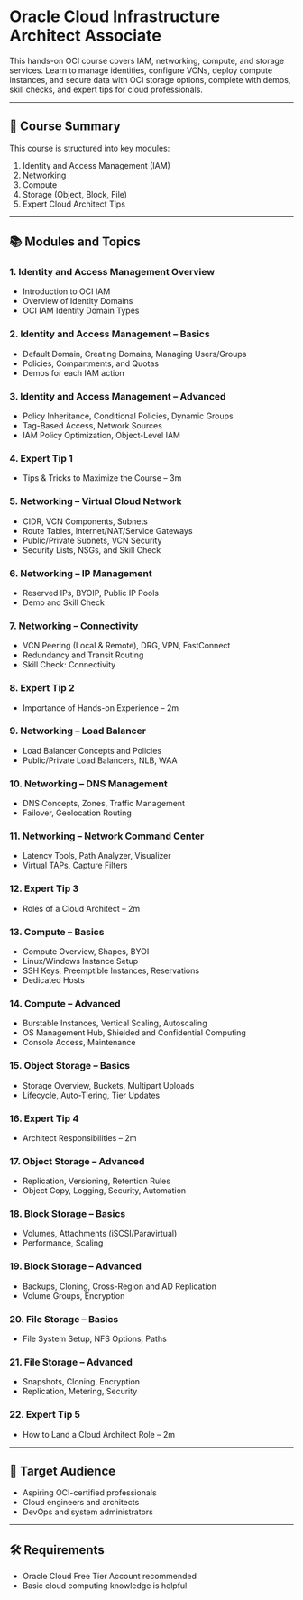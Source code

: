 # Oracle Cloud Infrastructure Architect Associate
This hands-on OCI course covers IAM, networking, compute, and storage services. Learn to manage identities, configure VCNs, deploy compute instances, and secure data with OCI storage options, complete with demos, skill checks, and expert tips for cloud professionals.

---

## 📘 Course Summary

This course is structured into key modules:

1. Identity and Access Management (IAM)
2. Networking
3. Compute
4. Storage (Object, Block, File)
5. Expert Cloud Architect Tips

---

## 📚 Modules and Topics

### 1. Identity and Access Management Overview
- Introduction to OCI IAM 
- Overview of Identity Domains
- OCI IAM Identity Domain Types

### 2. Identity and Access Management – Basics
- Default Domain, Creating Domains, Managing Users/Groups  
- Policies, Compartments, and Quotas  
- Demos for each IAM action  

### 3. Identity and Access Management – Advanced
- Policy Inheritance, Conditional Policies, Dynamic Groups  
- Tag-Based Access, Network Sources  
- IAM Policy Optimization, Object-Level IAM  

### 4. Expert Tip 1
- Tips & Tricks to Maximize the Course – 3m

### 5. Networking – Virtual Cloud Network
- CIDR, VCN Components, Subnets  
- Route Tables, Internet/NAT/Service Gateways  
- Public/Private Subnets, VCN Security  
- Security Lists, NSGs, and Skill Check

### 6. Networking – IP Management
- Reserved IPs, BYOIP, Public IP Pools  
- Demo and Skill Check

### 7. Networking – Connectivity
- VCN Peering (Local & Remote), DRG, VPN, FastConnect  
- Redundancy and Transit Routing  
- Skill Check: Connectivity

### 8. Expert Tip 2
- Importance of Hands-on Experience – 2m

### 9. Networking – Load Balancer
- Load Balancer Concepts and Policies  
- Public/Private Load Balancers, NLB, WAA  

### 10. Networking – DNS Management
- DNS Concepts, Zones, Traffic Management  
- Failover, Geolocation Routing  

### 11. Networking – Network Command Center
- Latency Tools, Path Analyzer, Visualizer  
- Virtual TAPs, Capture Filters  

### 12. Expert Tip 3
- Roles of a Cloud Architect – 2m

### 13. Compute – Basics
- Compute Overview, Shapes, BYOI  
- Linux/Windows Instance Setup  
- SSH Keys, Preemptible Instances, Reservations  
- Dedicated Hosts

### 14. Compute – Advanced
- Burstable Instances, Vertical Scaling, Autoscaling  
- OS Management Hub, Shielded and Confidential Computing  
- Console Access, Maintenance  

### 15. Object Storage – Basics
- Storage Overview, Buckets, Multipart Uploads  
- Lifecycle, Auto-Tiering, Tier Updates  

### 16. Expert Tip 4
- Architect Responsibilities – 2m

### 17. Object Storage – Advanced
- Replication, Versioning, Retention Rules  
- Object Copy, Logging, Security, Automation  

### 18. Block Storage – Basics
- Volumes, Attachments (iSCSI/Paravirtual)  
- Performance, Scaling  

### 19. Block Storage – Advanced
- Backups, Cloning, Cross-Region and AD Replication  
- Volume Groups, Encryption  

### 20. File Storage – Basics
- File System Setup, NFS Options, Paths  

### 21. File Storage – Advanced
- Snapshots, Cloning, Encryption  
- Replication, Metering, Security  

### 22. Expert Tip 5
- How to Land a Cloud Architect Role – 2m

---

## 🎯 Target Audience
- Aspiring OCI-certified professionals  
- Cloud engineers and architects  
- DevOps and system administrators

---

## 🛠 Requirements
- Oracle Cloud Free Tier Account recommended  
- Basic cloud computing knowledge is helpful
